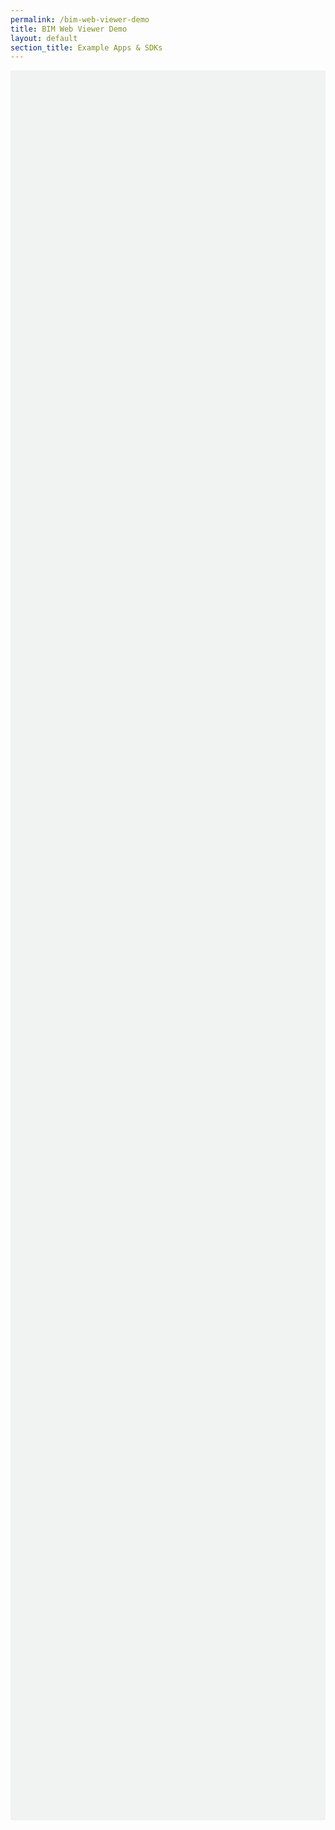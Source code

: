 ```yaml
---
permalink: /bim-web-viewer-demo
title: BIM Web Viewer Demo
layout: default
section_title: Example Apps & SDKs
---
```


<!-- markdownlint-disable no-inline-html -->

<div
  id="bim-webviewer-parent-element"
  style="width: 100%; height: 70vh; background-color: #f1f3f3"
></div>

<script src="https://unpkg.com/@procore/bim-webviewer-sdk@6.1.1"></script>
<script>
  const options = {
    parentElement: document.getElementById('bim-webviewer-parent-element'),
    meshUrl: '/documentation/bim_webviewer/parcel.mesh',
    meshnodeUrl: '/documentation/bim_webviewer/parcel.meshnode',
    nodeUrl: '/documentation/bim_webviewer/parcel.node',
    modelId: 1,
    modelRevisionId: 1,
    tools: [
      ProcoreBim.Webviewer.tools.CONTEXTMENU,
      ProcoreBim.Webviewer.tools.BOTTOMTOOL,
      ProcoreBim.Webviewer.tools.COACHMARKS,
      ProcoreBim.Webviewer.tools.MEASUREMENT_SD,
      ProcoreBim.Webviewer.tools.SETTINGS,
    ]
  };
  const viewer = new ProcoreBim.Webviewer(options);
  viewer.start();
</script>
